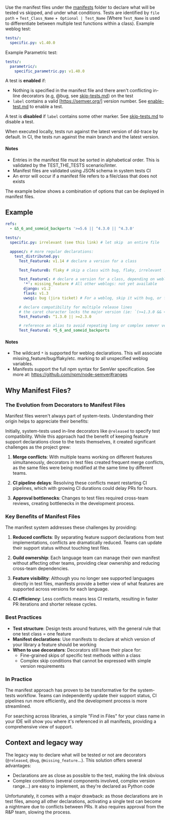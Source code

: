 Use the manifest files under the [manifests](../../manifests/) folder to declare what will be tested vs skipped, and under what conditions. Tests are identified by  `file path` + `Test_Class_Name` +` Optional | Test_Name` (Where `Test_Name` is used to differentiate between multiple test functions within a class).
Example weblog test:
```yaml
tests/:
  specific.py: v1.40.0
```
Example Parametric test:
```yaml
tests/:
  parametric/:
    specific_parametric.py: v1.40.0
```

A test is **enabled** if:
- Nothing is specified in the manifest file and there aren't conflicting in-line decorators (e.g, @bug, see [skip-tests.md](./skip-tests.md)) on the test
- `label` contains a valid [https://semver.org/] version number.
See [enable-test.md](./enable-test.md) to enable a test.

A test is **disabled** if `label` contains some other marker.
See [skip-tests.md](./skip-tests.md) to disable a test.

When executed locally, tests run against the latest version of dd-trace by default. In CI, the tests run against the main branch and the latest version.

#### Notes
- Entries in the manifest file must be sorted in alphabetical order. This is validated by the TEST_THE_TESTS scenario/linter.
- Manifest files are validated using JSON schema in system tests CI
- An error will occur if a manifest file refers to a file/class that does not exists

The example below shows a combination of options that can be deployed in manifest files.

## Example

```yaml
refs:
  - &5_6_and_someid_backports '>=5.6 || ^4.3.0 || ^4.3.0'

tests/:
  specific.py: irrelevant (see this link) # let skip  an entire file

  appsec/: # more regular declarations:
    test_distributed.py:
      Test_FeatureA: v1.14 # declare a version for a class

      Test_FeatureB: flaky # skip a class with bug, flaky, irrelevant ...

      Test_FeatureC: # declare a version for a class, depending on weblog
        '*': missing_feature # All other weblogs: not yet available
        django: v1.2
        flask: v1.3
        uwsgi: bug (jira ticket) # For a weblog, skip it with bug, or flaky

      # declare compatibility for multiple release lines
      # the caret character locks the major version (ie: `(>=1.3.0 && <2.0.0) || >= 2.3.0`)
      Test_FeatureD: ^1.3.0 || >=2.3.0

      # reference an alias to avoid repeating long or complex semver versions
      Test_FeatureE: *5_6_and_someid_backports
```

#### Notes
- The wildcard `*` is supported for weblog declarations. This will associate missing_feature/bug/flaky/etc. marking to all unspecified weblog variables.
- Manifests support the full npm syntax for SemVer specification. See more at: https://github.com/npm/node-semver#ranges

## Why Manifest Files?

### The Evolution from Decorators to Manifest Files

Manifest files weren't always part of system-tests. Understanding their origin helps to appreciate their benefits:

Initially, system-tests used in-line decorators like `@released` to specify test compatibility. While this approach had the benefit of keeping feature support declarations close to the tests themselves, it created significant challenges as the project grew:

1. **Merge conflicts**: With multiple teams working on different features simultaneously, decorators in test files created frequent merge conflicts, as the same files were being modified at the same time by different teams.

2. **CI pipeline delays**: Resolving these conflicts meant restarting CI pipelines, which with growing CI durations could delay PRs for hours.

3. **Approval bottlenecks**: Changes to test files required cross-team reviews, creating bottlenecks in the development process.

### Key Benefits of Manifest Files

The manifest system addresses these challenges by providing:

1. **Reduced conflicts**: By separating feature support declarations from test implementations, conflicts are dramatically reduced. Teams can update their support status without touching test files.

2. **Guild ownership**: Each language team can manage their own manifest without affecting other teams, providing clear ownership and reducing cross-team dependencies.

3. **Feature visibility**: Although you no longer see supported languages directly in test files, manifests provide a better view of what features are supported across versions for each language.

4. **CI efficiency**: Less conflicts means less CI restarts, resulting in faster PR iterations and shorter release cycles.

### Best Practices

- **Test structure**: Design tests around features, with the general rule that one test class = one feature
- **Manifest declarations**: Use manifests to declare at which version of your library a feature should be working
- **When to use decorators**: Decorators still have their place for:
  - Fine-grained skips of specific test methods within a class
  - Complex skip conditions that cannot be expressed with simple version requirements

### In Practice

The manifest approach has proven to be transformative for the system-tests workflow. Teams can independently update their support status, CI pipelines run more efficiently, and the development process is more streamlined.

For searching across libraries, a simple "Find in Files" for your class name in your IDE will show you where it's referenced in all manifests, providing a comprehensive view of support.

## Context and legacy way

The legacy way to declare what will be tested or not are decorators (`@released`, `@bug`, `@missing_feature`...). This solution offers several advantages:

- Declarations are as close as possible to the test, making the link obvious
- Complex conditions (several components involved, complex version range...) are easy to implement, as they're declared as Python code

Unfortunately, it comes with a major drawback: as those declarations are in test files, among all other declarations, activating a single test can become a nightmare due to conflicts between PRs. It also requires approval from the R&P team, slowing the process.
